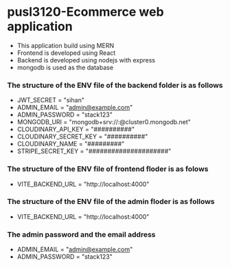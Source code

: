 # pusl3120-Ecommerce web application

- This application build using MERN
- Frontend is developed using React
- Backend is developed using nodejs with express
- mongodb is used as the database

### The structure of the ENV file of the backend folder is as follows

- JWT_SECRET = "sihan"
- ADMIN_EMAIL = "admin@example.com"
- ADMIN_PASSWORD = "stack123"
- MONGODB_URI = "mongodb+srv://<username>:<password>@cluster0.mongodb.net"
- CLOUDINARY_API_KEY = "##########"
- CLOUDINARY_SECRET_KEY = "##########"
- CLOUDINARY_NAME = "#########"
- STRIPE_SECRET_KEY = "#####################"

### The structure of the ENV file of frontend floder is as folows

- VITE_BACKEND_URL = "http://localhost:4000"

### The structure of the ENV file of the admin floder is as follows

- VITE_BACKEND_URL = "http://localhost:4000"

### The admin password and the email address

- ADMIN_EMAIL = "admin@example.com"
- ADMIN_PASSWORD = "stack123"
